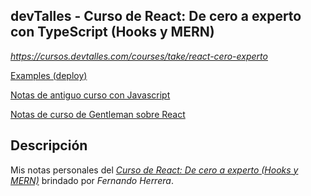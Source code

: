 ## devTalles - Curso de React: De cero a experto con TypeScript (Hooks y MERN)

_https://cursos.devtalles.com/courses/take/react-cero-experto_

[Examples (deploy)](https://patchamama.github.io/devtalles-react/)

[Notas de antiguo curso con Javascript](https://github.com/patchamama/devtalles-react/tree/ald_react_de_cero_a_experto_con_JS)

[Notas de curso de Gentleman sobre React](https://github.com/patchamama/devtalles-react/tree/gentleman_react_de_cero_a_expecto_notes)

## Descripción

Mis notas personales del _[Curso de React: De cero a experto (Hooks y MERN)](https://cursos.devtalles.com/courses/take/react-cero-experto)_ brindado por _Fernando Herrera_.
